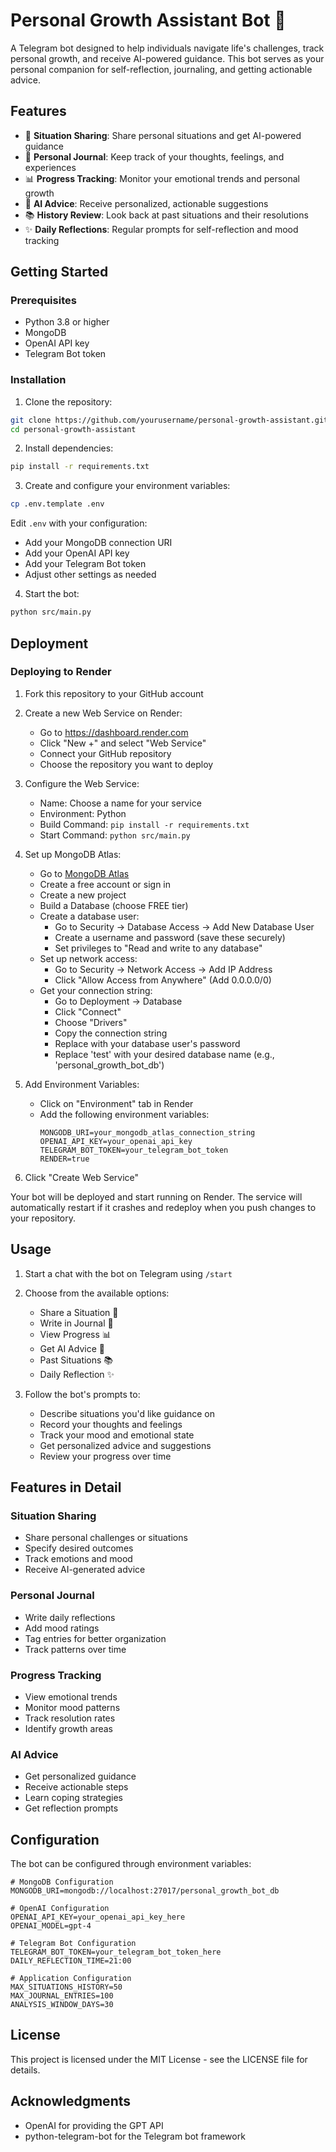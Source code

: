 # Personal Growth Assistant Bot 🌱

A Telegram bot designed to help individuals navigate life's challenges, track personal growth, and receive AI-powered guidance. This bot serves as your personal companion for self-reflection, journaling, and getting actionable advice.

## Features

- 💭 **Situation Sharing**: Share personal situations and get AI-powered guidance
- 📝 **Personal Journal**: Keep track of your thoughts, feelings, and experiences
- 📊 **Progress Tracking**: Monitor your emotional trends and personal growth
- 🤖 **AI Advice**: Receive personalized, actionable suggestions
- 📚 **History Review**: Look back at past situations and their resolutions
- ✨ **Daily Reflections**: Regular prompts for self-reflection and mood tracking

## Getting Started

### Prerequisites

- Python 3.8 or higher
- MongoDB
- OpenAI API key
- Telegram Bot token

### Installation

1. Clone the repository:
```bash
git clone https://github.com/yourusername/personal-growth-assistant.git
cd personal-growth-assistant
```

2. Install dependencies:
```bash
pip install -r requirements.txt
```

3. Create and configure your environment variables:
```bash
cp .env.template .env
```

Edit `.env` with your configuration:
- Add your MongoDB connection URI
- Add your OpenAI API key
- Add your Telegram Bot token
- Adjust other settings as needed

4. Start the bot:
```bash
python src/main.py
```

## Deployment

### Deploying to Render

1. Fork this repository to your GitHub account

2. Create a new Web Service on Render:
   - Go to https://dashboard.render.com
   - Click "New +" and select "Web Service"
   - Connect your GitHub repository
   - Choose the repository you want to deploy

3. Configure the Web Service:
   - Name: Choose a name for your service
   - Environment: Python
   - Build Command: `pip install -r requirements.txt`
   - Start Command: `python src/main.py`

4. Set up MongoDB Atlas:
   - Go to [MongoDB Atlas](https://www.mongodb.com/cloud/atlas)
   - Create a free account or sign in
   - Create a new project
   - Build a Database (choose FREE tier)
   - Create a database user:
     - Go to Security → Database Access → Add New Database User
     - Create a username and password (save these securely)
     - Set privileges to "Read and write to any database"
   - Set up network access:
     - Go to Security → Network Access → Add IP Address
     - Click "Allow Access from Anywhere" (Add 0.0.0.0/0)
   - Get your connection string:
     - Go to Deployment → Database
     - Click "Connect"
     - Choose "Drivers"
     - Copy the connection string
     - Replace <password> with your database user's password
     - Replace 'test' with your desired database name (e.g., 'personal_growth_bot_db')

5. Add Environment Variables:
   - Click on "Environment" tab in Render
   - Add the following environment variables:
     ```
     MONGODB_URI=your_mongodb_atlas_connection_string
     OPENAI_API_KEY=your_openai_api_key
     TELEGRAM_BOT_TOKEN=your_telegram_bot_token
     RENDER=true
     ```

6. Click "Create Web Service"

Your bot will be deployed and start running on Render. The service will automatically restart if it crashes and redeploy when you push changes to your repository.

## Usage

1. Start a chat with the bot on Telegram using `/start`
2. Choose from the available options:
   - Share a Situation 💭
   - Write in Journal 📝
   - View Progress 📊
   - Get AI Advice 🤖
   - Past Situations 📚
   - Daily Reflection ✨

3. Follow the bot's prompts to:
   - Describe situations you'd like guidance on
   - Record your thoughts and feelings
   - Track your mood and emotional state
   - Get personalized advice and suggestions
   - Review your progress over time

## Features in Detail

### Situation Sharing
- Share personal challenges or situations
- Specify desired outcomes
- Track emotions and mood
- Receive AI-generated advice

### Personal Journal
- Write daily reflections
- Add mood ratings
- Tag entries for better organization
- Track patterns over time

### Progress Tracking
- View emotional trends
- Monitor mood patterns
- Track resolution rates
- Identify growth areas

### AI Advice
- Get personalized guidance
- Receive actionable steps
- Learn coping strategies
- Get reflection prompts

## Configuration

The bot can be configured through environment variables:

```env
# MongoDB Configuration
MONGODB_URI=mongodb://localhost:27017/personal_growth_bot_db

# OpenAI Configuration
OPENAI_API_KEY=your_openai_api_key_here
OPENAI_MODEL=gpt-4

# Telegram Bot Configuration
TELEGRAM_BOT_TOKEN=your_telegram_bot_token_here
DAILY_REFLECTION_TIME=21:00

# Application Configuration
MAX_SITUATIONS_HISTORY=50
MAX_JOURNAL_ENTRIES=100
ANALYSIS_WINDOW_DAYS=30
```

## License

This project is licensed under the MIT License - see the LICENSE file for details.

## Acknowledgments

- OpenAI for providing the GPT API
- python-telegram-bot for the Telegram bot framework
